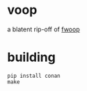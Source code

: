 # voop
a blatent rip-off of [fwoop](https://github.com/mpoegel/fwoop)

# building
```
pip install conan
make
```
